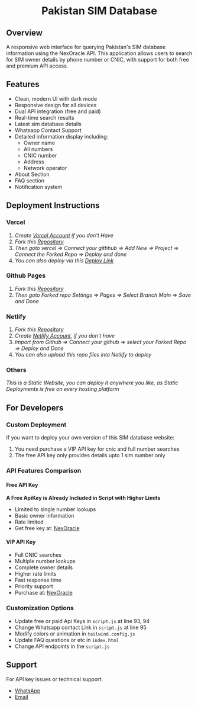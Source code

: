 <h1 align="center">Pakistan SIM Database</h1>

## Overview

A responsive web interface for querying Pakistan's SIM database information using the NexOracle API. This application allows users to search for SIM owner details by phone number or CNIC, with support for both free and premium API access.

## Features

- Clean, modern UI with dark mode
- Responsive design for all devices
- Dual API integration (free and paid)
- Real-time search results
- Latest sim database details
- Whatsapp Contact Support
- Detailed information display including:
  - Owner name
  - All numbers
  - CNIC number
  - Address
  - Network operator
- About Section
- FAQ section
- Notification system

## Deployment Instructions

### Vercel

1. _Create [Vercel Account](https://vercel.com/signup) if you don't Have_
2. _Fork this [Repository](https://github.com/maher-xubair/pak-sim-database/fork)_
3. _Then goto vercel => Connect your githhub => Add New => Project => Connect the Forked Repo => Deploy and done_
4. _You can also deploy via this [Deploy Link](https://vercel.com/new/clone?repository-url=https://github.com/maher-xubair/pak-sim-database)_

### Github Pages

1. _Fork this [Repository](https://github.com/maher-xubair/pak-sim-database/fork)_
2. _Then goto Forked repo Settings => Pages => Select Branch Main => Save and Done_

### Netlify

1. _Fork this [Repository](https://github.com/maher-xubair/pak-sim-database/fork)_
2. _Create [Netlify Account](https://netlify.com/signup), if you don't have_
3. _Import from Github => Connect your github => select your Forked Repo => Deploy and Done_
4. _You can also upload this repo files into Netlify to deploy_

### Others

_This is a Static Website, you can deploy it anywhere you like, as Static Deployments is free on every hosting platform_

## For Developers

### Custom Deployment

If you want to deploy your own version of this SIM database website:

1. You need purchase a VIP API key for cnic and full number searches
2. The free API key only provides details upto 1 sim number only

### API Features Comparison

#### Free API Key

**A Free ApiKey is Already Included in Script with Higher Limits**

- Limited to single number lookups
- Basic owner information
- Rate limited
- Get free key at: [NexOracle](https://api.nexoracle.com)

#### VIP API Key

- Full CNIC searches
- Multiple number lookups
- Complete owner details
- Higher rate limits
- Fast response time
- Priority support
- Purchase at: [NexOracle](https://api.nexoracle.com/auth/buy-plan?planType=VIP)

### Customization Options

- Update free or paid Api Keys in `script.js` at line 93, 94
- Change Whatsapp contact Link in `script.js` at line 95
- Modify colors or animation in `tailwind.config.js`
- Update FAQ questions or etc in `index.html`
- Change API endpoints in the `script.js`

## Support

For API key issues or technical support:

- [WhatsApp](https://wa.me/923466319114)
- [Email](mailto:support@nexoracle.com)
